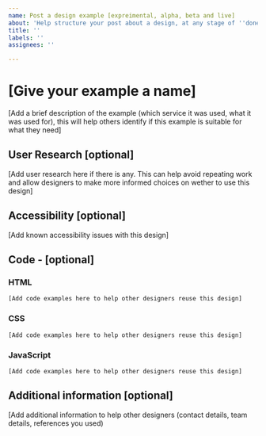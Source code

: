 ```yaml
---
name: Post a design example [expreimental, alpha, beta and live]
about: 'Help structure your post about a design, at any stage of ''done'' '
title: ''
labels: ''
assignees: ''

---
```


# [Give your example a name] 

[Add a brief description of the example (which service it was used, what it was used for), this will help others identify if this example is suitable for what they need] 

## User Research [optional]

[Add user research here if there is any. This can help avoid repeating work and allow designers to make more informed choices on wether to use this design] 

## Accessibility [optional]

[Add known accessibility issues with this design] 

## Code - [optional]

### HTML

```[Add code examples here to help other designers reuse this design]```

### CSS

```[Add code examples here to help other designers reuse this design]```

### JavaScript

```[Add code examples here to help other designers reuse this design]```

## Additional information [optional]

[Add additional information to help other designers (contact details, team details, references you used)
